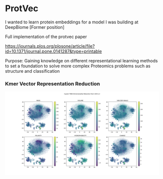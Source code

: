 # ProtVec

I wanted to learn protein embeddings for a model I was building at DeepBiome [Former position]

Full implementation of the protvec paper 

https://journals.plos.org/plosone/article/file?id=10.1371/journal.pone.0141287&type=printable 

Purpose: Gaining knowledge on different representational learning methods to set a foundation to solve more complex 
Proteomics problems such as structure and classification

### Kmer Vector Representation Reduction
![alt text](https://github.com/ragyhaddad/ProtVec/blob/master/protvec-regular.png)
